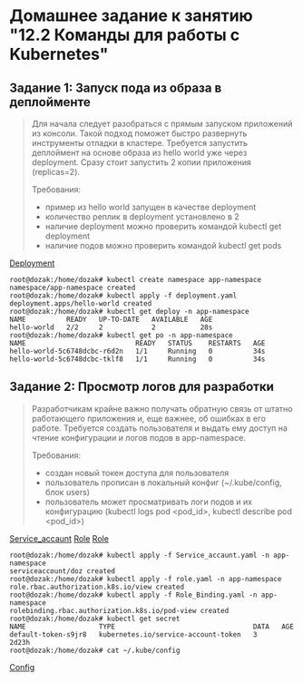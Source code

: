 # Домашнее задание к занятию "12.2 Команды для работы с Kubernetes"
## Задание 1: Запуск пода из образа в деплойменте
>Для начала следует разобраться с прямым запуском приложений из консоли. Такой подход поможет быстро развернуть инструменты отладки в кластере. Требуется запустить деплоймент на основе образа из hello world уже через deployment. Сразу стоит запустить 2 копии приложения (replicas=2).
>
>Требования:
> * пример из hello world запущен в качестве deployment
> * количество реплик в deployment установлено в 2
> * наличие deployment можно проверить командой kubectl get deployment
> * наличие подов можно проверить командой kubectl get pods

[Deployment](files/12.4/deployment.yaml)
```
root@dozak:/home/dozak# kubectl create namespace app-namespace
namespace/app-namespace created
root@dozak:/home/dozak# kubectl apply -f deployment.yaml
deployment.apps/hello-world created
root@dozak:/home/dozak# kubectl get deploy -n app-namespace
NAME          READY   UP-TO-DATE   AVAILABLE   AGE
hello-world   2/2     2            2           28s
root@dozak:/home/dozak# kubectl get po -n app-namespace
NAME                           READY   STATUS    RESTARTS   AGE
hello-world-5c6748dcbc-r6d2n   1/1     Running   0          34s
hello-world-5c6748dcbc-tklf8   1/1     Running   0          34s
```
## Задание 2: Просмотр логов для разработки
>Разработчикам крайне важно получать обратную связь от штатно работающего приложения и, еще важнее, об ошибках в его работе. Требуется создать пользователя и выдать ему доступ на чтение конфигурации и логов подов в app-namespace.
>
>Требования:
> * создан новый токен доступа для пользователя
> * пользователь прописан в локальный конфиг (~/.kube/config, блок users)
> * пользователь может просматривать логи подов и их конфигурацию (kubectl logs pod <pod_id>, kubectl describe pod <pod_id>)

[Service_accaunt](files/12.4/Service_accaunt.yaml)
[Role](files/12.4/role.yaml)
[Role](files/12.4/Role_Binding.yaml)

```
root@dozak:/home/dozak# kubectl apply -f Service_accaunt.yaml -n app-namespace
serviceaccount/doz created
root@dozak:/home/dozak# kubectl apply -f role.yaml -n app-namespace
role.rbac.authorization.k8s.io/view created
root@dozak:/home/dozak# kubectl apply -f Role_Binding.yaml -n app-namespace
rolebinding.rbac.authorization.k8s.io/pod-view created
root@dozak:/home/dozak# kubectl get secret
NAME                  TYPE                                  DATA   AGE
default-token-s9jr8   kubernetes.io/service-account-token   3      2d23h
root@dozak:/home/dozak# cat ~/.kube/config
```
[Config](!Pictures/12.2_kube_config.png)
